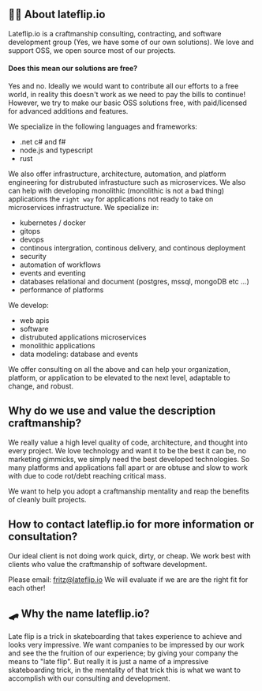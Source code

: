 ## 🙋‍♀️ About lateflip.io

Lateflip.io is a craftmanship consulting, contracting, and software development group (Yes, we have some of our own solutions). We love and support OSS, we open source most of our projects. 

#### Does this mean our solutions are free? 

Yes and no. Ideally we would want to contribute all our efforts to a free world, in reality this doesn't work as we need to pay the bills to continue! However, we try to make our basic OSS solutions free, with paid/licensed for advanced additions and features.

We specialize in the following languages and frameworks: 
- .net c# and f#
- node.js and typescript
- rust

We also offer infrastructure, architecture, automation, and platform engineering for distrubuted infrastucture such as microservices. We also can help with developing monolithic (monolithic is not a bad thing) applications the `right way` for applications not ready to take on microservices infrastructure. We specialize in: 
- kubernetes / docker
- gitops
- devops
- continous intergration, continous delivery, and continous deployment
- security
- automation of workflows
- events and eventing
- databases relational and document (postgres, mssql, mongoDB etc ...)
- performance of platforms

We develop: 
- web apis
- software
- distrubuted applications microservices
- monolithic applications
- data modeling: database and events

We offer consulting on all the above and can help your organization, platform, or application to be elevated to the next level, adaptable to change, and robust. 

## Why do we use and value the description craftmanship? 

We really value a high level quality of code, architecture, and thought into every project. We love technology and want it to be the best it can be, no marketing gimmicks, we simply need the best developed technologies. So many platforms and applications fall apart or are obtuse and slow to work with due to code rot/debt reaching critical mass.

We want to help you adopt a craftmanship mentality and reap the benefits of cleanly built projects.

## How to contact lateflip.io for more information or consultation?
Our ideal client is not doing work quick, dirty, or cheap. We work best with clients who value the craftmanship of software development.

Please email: fritz@lateflip.io 
We will evaluate if we are are the right fit for each other! 

## 🛹 Why the name lateflip.io? 

Late flip is a trick in skateboarding that takes experience to achieve and looks very impressive. We want companies to be impressed by our work and see the the fruition of our experience; by giving your company the means to "late flip". But really it is just a name of a impressive skateboarding trick, in the mentality of that trick this is what we want to accomplish with our consulting and development. 


<!--

**Here are some ideas to get you started:**

🙋‍♀️ A short introduction - what is your organization all about?
🌈 Contribution guidelines - how can the community get involved?
👩‍💻 Useful resources - where can the community find your docs? Is there anything else the community should know?
🍿 Fun facts - what does your team eat for breakfast?
🧙 Remember, you can do mighty things with the power of [Markdown](https://docs.github.com/github/writing-on-github/getting-started-with-writing-and-formatting-on-github/basic-writing-and-formatting-syntax)
-->
